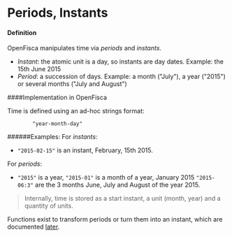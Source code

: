 # Periods, Instants

#### Definition
OpenFisca manipulates time via *periods* and *instants*.

- *Instant*: the atomic unit is a day, so instants are day dates.
Example: the 15th June 2015
- *Period*: a succession of days.
Example: a month ("July"), a year ("2015") or several months ("July and August")

####Implementation in OpenFisca

Time is defined using an ad-hoc strings format:

            "year-month-day"

######Examples:
For *instants*:
- `"2015-02-15"` is an instant, February, 15th 2015.

For *periods*:
-  `"2015"` is a year,
`"2015-01"` is a month of a year, January 2015
`"2015-06:3"` are the 3 months June, July and August of the year 2015.


>Internally, time is stored as a start instant, a unit (month, year) and a quantity of units.

Functions exist to transform periods or turn them into an instant, which are documented [later](coding-the-legislation/35_periods.md).

